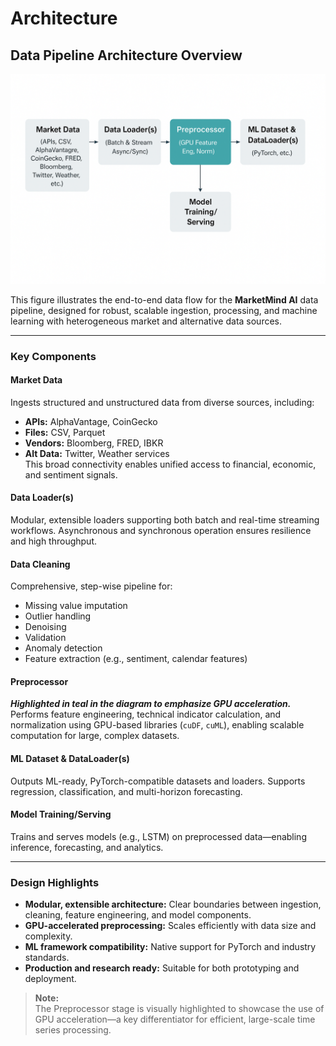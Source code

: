 # Architecture

## Data Pipeline Architecture Overview

![Data Pipeline Architecture](https://raw.githubusercontent.com/Nalakram/marketmind-docs/main/docs/source/images/DataPipelineV1.png)

This figure illustrates the end-to-end data flow for the **MarketMind AI** data pipeline, designed for robust, scalable ingestion, processing, and machine learning with heterogeneous market and alternative data sources.

---

### Key Components

#### Market Data
Ingests structured and unstructured data from diverse sources, including:
- **APIs:** AlphaVantage, CoinGecko
- **Files:** CSV, Parquet
- **Vendors:** Bloomberg, FRED, IBKR
- **Alt Data:** Twitter, Weather services  
This broad connectivity enables unified access to financial, economic, and sentiment signals.

#### Data Loader(s)
Modular, extensible loaders supporting both batch and real-time streaming workflows. Asynchronous and synchronous operation ensures resilience and high throughput.

#### Data Cleaning
Comprehensive, step-wise pipeline for:
- Missing value imputation
- Outlier handling
- Denoising
- Validation
- Anomaly detection
- Feature extraction (e.g., sentiment, calendar features)

#### Preprocessor
**_Highlighted in teal in the diagram to emphasize GPU acceleration._**  
Performs feature engineering, technical indicator calculation, and normalization using GPU-based libraries (`cuDF`, `cuML`), enabling scalable computation for large, complex datasets.

#### ML Dataset & DataLoader(s)
Outputs ML-ready, PyTorch-compatible datasets and loaders. Supports regression, classification, and multi-horizon forecasting.

#### Model Training/Serving
Trains and serves models (e.g., LSTM) on preprocessed data—enabling inference, forecasting, and analytics.

---

### Design Highlights

- **Modular, extensible architecture:** Clear boundaries between ingestion, cleaning, feature engineering, and model components.
- **GPU-accelerated preprocessing:** Scales efficiently with data size and complexity.
- **ML framework compatibility:** Native support for PyTorch and industry standards.
- **Production and research ready:** Suitable for both prototyping and deployment.

> **Note:**  
> The Preprocessor stage is visually highlighted to showcase the use of GPU acceleration—a key differentiator for efficient, large-scale time series processing.

